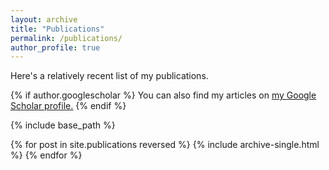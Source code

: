 ```yaml
---
layout: archive
title: "Publications"
permalink: /publications/
author_profile: true
---
```


Here's a relatively recent list of my publications.

{% if author.googlescholar %}
  You can also find my articles on <u><a href="{{author.googlescholar}}">my Google Scholar profile</a>.</u>
{% endif %}

{% include base_path %}

{% for post in site.publications reversed %}
  {% include archive-single.html %}
{% endfor %}
